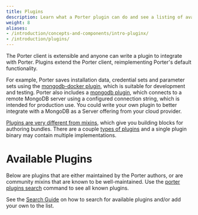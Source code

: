 ```yaml
---
title: Plugins
description: Learn what a Porter plugin can do and see a listing of available plugins
weight: 8
aliases:
- /introduction/concepts-and-components/intro-pluginx/
- /introduction/plugins/
---
```


The Porter client is extensible and anyone can write a plugin to integrate with
Porter. Plugins extend the Porter client, reimplementing Porter's default
functionality.

For example, Porter saves installation data, credential sets and
parameter sets using the [mongodb-docker plugin], which is
suitable for development and testing. Porter also includes a [mongodb plugin],
which connects to a remote MongoDB server using a configured connection string,
which is intended for production use. You could write your own plugin to better
integrate with a MongoDB as a Server offering from your cloud provider.

[Plugins are very different from mixins][vs], which give you building blocks for
authoring bundles. There are a couple [types of plugins][types] and a single
plugin binary may contain multiple implementations.

# Available Plugins

Below are plugins that are either maintained by the Porter authors, or are community mixins that are known to be well-maintained.
Use the [porter plugins search](/cli/porter_plugins_search) command to see all known plugins.

See the [Search Guide][search-guide] on how to search for available plugins and/or
add your own to the list.

[mongodb plugin]: /plugins/mongodb/
[mongodb-docker plugin]: /plugins/mongodb-docker/
[vs]: /docs/introduction/concepts-and-components/mixins-vs-plugins/
[types]: /plugins/types/
[search-guide]: /package-search/
